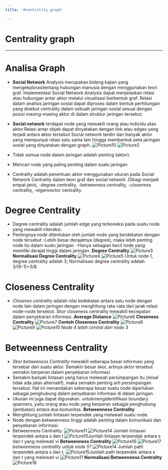 ```yaml
---
title: '#centrality graph'

---
```


# Centrality graph
---

# Analisa Graph

* **Social Network** Analysis merupakan bidang kajian yang mengekplorasitentang hubungan manusia dengan menggunakan teori graf. Implementasi Social Network Analysis dapat menjelaskan relasi atau hubungan antar aktor melalui visualisasi berbentuk graf. Relasi dalam analisis jaringan sosial dapat diproses dalam bentuk perhitungan yang disebut centrality dalam sebuah jaringan sosial sesuai dengan posisi masing-masing aktor di dalam struktur jaringan tersebut.

* **Social network** 
terdapat node yang mewakili orang atau individu atau aktor.Relasi  antar objek  dapat dinyatakan dengan link atau edges yang terjadi antara aktor tersebut Social network terdiri dari banyak aktor yang mempunyai relasi satu sama lain hingga membentuk peta jaringan sosial yang dinyatakan dengan graph.
![Picture10](https://hackmd.io/_uploads/ryDj7gwfJx.png)
![Picture2](https://hackmd.io/_uploads/HkdaQxvfye.png)
* Tidak semua node dalam jaringan adalah penting  (aktor).
* Mencari node yang paling penting dalam suatu jaringan.
* Centrality adalah penentuan aktor menggunakan ukuran pada Social Network Centrality dalam teori graf dan social network .Dibagi menjadi empat jenis, 
-degree centrality, 
-betweeness centrality, 
-closeness centrality, 
-eigenvector centrality.

# Degree Centrality
* Degree centrality adalah jumlah edge yang terkoneksi pada suatu node yang mewakili interaksi.
* Pentingnya node ditentukan oleh jumlah node yang berdekatan dengan node tersebut
-Lebih besar derajatnya (degree), maka lebih penting node itu dalam suatu jaringan. 
-Hanya sebagian kecil node yang memiliki derajat tinggi dalam jaringan.
**Degree Centrality**
![Picture3](https://hackmd.io/_uploads/H1njExPGkg.png)
**Normalisasi  Degree Centrality**
![Picture4](https://hackmd.io/_uploads/BkpAEevf1e.png)
![Picture5](https://hackmd.io/_uploads/SJRxrxDGke.png)
Untuk  node 1, degree centrality adalah 3;
Normalisasi degree centrality adalah  
3/(9-1)=3/8.

# Closeness Centrality
* *Closenes centrality* adalah nilai kedekatan antara satu node dengan node lain dalam jaringan dengan menghitung rata-rata dari jarak relasi node-node tersebut. Skor closeness centrality mewakili kecepatan dalam penyebaran informasi.
**Average Distance**
![Picture6](https://hackmd.io/_uploads/HJgDrxDz1g.png)
**Closeness Centrality**
![Picture7](https://hackmd.io/_uploads/H1zKrewzye.png)
**Contoh Closeness Centrality**
![Picture8](https://hackmd.io/_uploads/Skk2SeDGJe.png)![Picture9](https://hackmd.io/_uploads/B1u6SlDMyg.png)
![Picture10](https://hackmd.io/_uploads/rk1lIxPMJl.png)
*Node 4  lebih central  dari node 3*

# Betweenness Centrality
* *Skor betweeness Centrality* mewakili seberapa besar informasi yang tersebar dari suatu aktor. Semakin besar skor, artinya aktor tersebut semakin berperan dalam penyebaran informasi.
* Semakin banyak lintasan yang harus melewati persimpangan itu (misal tidak ada jalan alternatif), maka semakin penting arti persimpangan tersebut. Hal ini menandakan seberapa besar suatu node diperlukan sebagai penghubung dalam penyebaran informasi di dalam jaringan.
* Ukuran ini juga dapat digunakan. untukmengidentifikasi boundary spanners, yaitu orang atau node yang berperan sebagai penghubung (jembatan) antara dua komunitas.
**Betweenness Centrality**
* Menghitung jumlah lintasan terpendek yang melewati suatu node.
* Node dengan  betweenness  tinggi  adalah  penting dalam komunikasi dan penyebaran informasi.
* Betweenness Centrality.
![Picture11](https://hackmd.io/_uploads/HyIZwxDGyl.png)
![Picture14](https://hackmd.io/_uploads/rkHVPxvGkg.png) Jumlah lintasan terpendek antara  s dan t
![Picture15](https://hackmd.io/_uploads/HJmwDgDGyg.png)Jumlah lintasan terpendek antara s dan t yang melewati vi
**Betweenness Centrality**
![Picture16](https://hackmd.io/_uploads/BksqDxPM1x.png)
![Picture17](https://hackmd.io/_uploads/H183vePfyl.png)
*betweenness centrality  untuk node 5?*
![Picture14](https://hackmd.io/_uploads/Hkm7ueDzkg.png) Jumlah path terpendek antara  s dan t.
![Picture15](https://hackmd.io/_uploads/HkeSuxvGyx.png)Jumlah path terpendek antara s dan t yang melewati  vi
![Picture11](https://hackmd.io/_uploads/BJ4u_ePG1x.png)
**Normalisasi Betweenness Centrality**
![Picture18](https://hackmd.io/_uploads/HkF5OxvfJg.png)











 
















